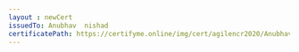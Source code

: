 ```yaml
--- 
layout : newCert 
issuedTo: Anubhav  nishad 
certificatePath: https://certifyme.online/img/cert/agilencr2020/Anubhavnishad_e5ae0.png
--- 
```

